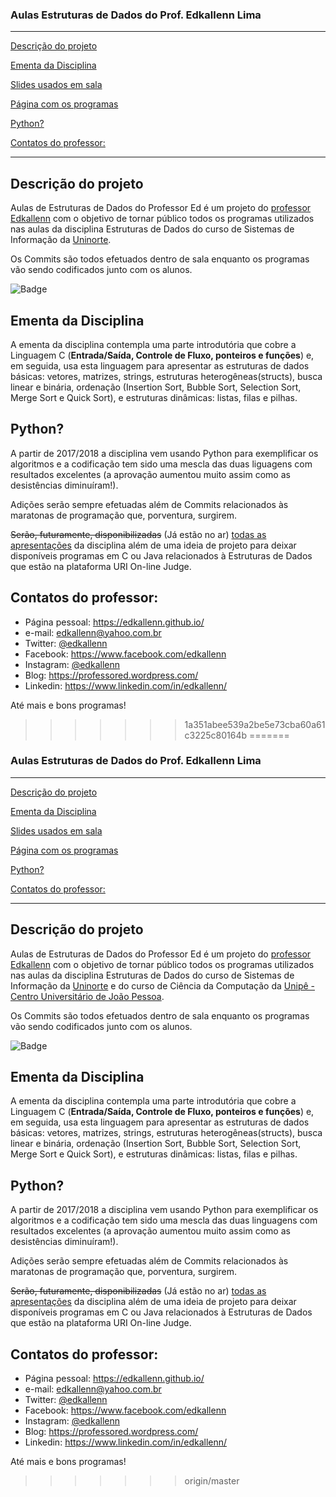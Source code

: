 ### Aulas Estruturas de Dados do Prof. Edkallenn Lima 
---

[Descrição do projeto](#Descricao-do-projeto)

[Ementa da Disciplina](#Ementa-da-Disciplina)

[Slides usados em sala](https://github.com/ed1rac/AulasEstruturasDados/tree/master/slides)

[Página com os programas](/Programas.md)

[Python?](#Python)

[Contatos do professor:](#Contatos-do-professor)

---

## Descrição do projeto

Aulas de Estruturas de Dados do Professor Ed é um projeto do [professor Edkallenn](https://edkallenn.github.io/) com o objetivo de tornar público todos os programas utilizados nas aulas da disciplina Estruturas de Dados do curso de Sistemas de Informação da [Uninorte](https://www.uninorteac.edu.br/).

Os Commits são todos efetuados dentro de sala enquanto os programas vão sendo codificados junto com os alunos.

![Badge](https://img.shields.io/badge/Prof-Ed-%237159c1?style=for-the-badge&logo=ghost)

## Ementa da Disciplina

A ementa da disciplina contempla uma parte introdutória que cobre a Linguagem C (**Entrada/Saída, Controle de Fluxo, ponteiros e funções**) e, em seguida, usa esta linguagem para apresentar as estruturas de dados básicas: vetores, matrizes, strings, estruturas heterogêneas(structs), busca linear e binária, ordenação (Insertion Sort, Bubble Sort, Selection Sort, Merge Sort e Quick Sort), e estruturas dinâmicas: listas, filas e pilhas. 

## Python?

A partir de 2017/2018 a disciplina vem usando Python para exemplificar os algoritmos e a codificação tem sido uma mescla das duas liguagens com resultados excelentes (a aprovação aumentou muito assim como as desistências diminuíram!).

Adições serão sempre efetuadas além de Commits relacionados às maratonas de programação que, porventura, surgirem.

~~Serão, futuramente, disponibilizadas~~ (Já estão no ar) [todas as apresentações](https://github.com/ed1rac/AulasEstruturasDados/tree/master/slides) da disciplina além de uma ideia de projeto para deixar disponíveis programas em C ou Java relacionados à Estruturas de Dados que estão na plataforma URI On-line Judge.

## Contatos do professor: 

- Página pessoal: <https://edkallenn.github.io/>
- e-mail: [edkallenn@yahoo.com.br](mailto:edkallenn@yahoo.com.br)
- Twitter: [@edkallenn](https://twitter.com/edkallenn)
- Facebook: <https://www.facebook.com/edkallenn>
- Instagram: [@edkallenn](https://www.instagram.com/edkallenn/)
- Blog: <https://professored.wordpress.com/>
- Linkedin: <https://www.linkedin.com/in/edkallenn/>

Até mais e bons programas!
>>>>>>> 1a351abee539a2be5e73cba60a61c3225c80164b
=======
### Aulas Estruturas de Dados do Prof. Edkallenn Lima 
---

[Descrição do projeto](#Descricao-do-projeto)

[Ementa da Disciplina](#Ementa-da-Disciplina)

[Slides usados em sala](https://github.com/ed1rac/AulasEstruturasDados/tree/master/slides)

[Página com os programas](/Programas.md)

[Python?](#Python)

[Contatos do professor:](#Contatos-do-professor)

---

## Descrição do projeto

Aulas de Estruturas de Dados do Professor Ed é um projeto do [professor Edkallenn](https://edkallenn.github.io/) com o objetivo de tornar público todos os programas utilizados nas aulas da disciplina Estruturas de Dados do curso de Sistemas de Informação da [Uninorte](https://www.uninorteac.edu.br/)  e do curso de Ciência da Computação da [Unipê - Centro Universitário de João Pessoa](https://www.unipe.edu.br/). 

Os Commits são todos efetuados dentro de sala enquanto os programas vão sendo codificados junto com os alunos.

![Badge](https://img.shields.io/badge/Prof-Ed-%237159c1?style=for-the-badge&logo=ghost)

## Ementa da Disciplina

A ementa da disciplina contempla uma parte introdutória que cobre a Linguagem C (**Entrada/Saída, Controle de Fluxo, ponteiros e funções**) e, em seguida, usa esta linguagem para apresentar as estruturas de dados básicas: vetores, matrizes, strings, estruturas heterogêneas(structs), busca linear e binária, ordenação (Insertion Sort, Bubble Sort, Selection Sort, Merge Sort e Quick Sort), e estruturas dinâmicas: listas, filas e pilhas. 

## Python?

A partir de 2017/2018 a disciplina vem usando Python para exemplificar os algoritmos e a codificação tem sido uma mescla das duas linguagens com resultados excelentes (a aprovação aumentou muito assim como as desistências diminuíram!).

Adições serão sempre efetuadas além de Commits relacionados às maratonas de programação que, porventura, surgirem.

~~Serão, futuramente, disponibilizadas~~ (Já estão no ar) [todas as apresentações](https://github.com/ed1rac/AulasEstruturasDados/tree/master/slides) da disciplina além de uma ideia de projeto para deixar disponíveis programas em C ou Java relacionados à Estruturas de Dados que estão na plataforma URI On-line Judge.

## Contatos do professor: 

- Página pessoal: <https://edkallenn.github.io/>
- e-mail: [edkallenn@yahoo.com.br](mailto:edkallenn@yahoo.com.br)
- Twitter: [@edkallenn](https://twitter.com/edkallenn)
- Facebook: <https://www.facebook.com/edkallenn>
- Instagram: [@edkallenn](https://www.instagram.com/edkallenn/)
- Blog: <https://professored.wordpress.com/>
- Linkedin: <https://www.linkedin.com/in/edkallenn/>

Até mais e bons programas!
>>>>>>> origin/master
